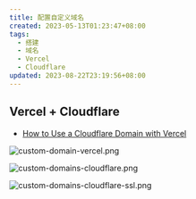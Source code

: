 ```yaml
---
title: 配置自定义域名
created: 2023-05-13T01:23:47+08:00
tags:
  - 搭建
  - 域名
  - Vercel
  - Cloudflare
updated: 2023-08-22T23:19:56+08:00
---
```


## Vercel + Cloudflare

- [How to Use a Cloudflare Domain with Vercel](https://vercel.com/guides/using-cloudflare-with-vercel)

![custom-domain-vercel.png](https://cdn.jsdelivr.net/gh/11ze/static/images/custom-domain-vercel.png)

![custom-domains-cloudflare.png](https://cdn.jsdelivr.net/gh/11ze/static/images/custom-domains-cloudflare.png)

![custom-domains-cloudflare-ssl.png](https://cdn.jsdelivr.net/gh/11ze/static/images/custom-domains-cloudflare-ssl.png)

